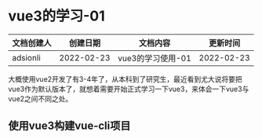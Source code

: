 # vue3的学习-01

| 文档创建人 | 创建日期   | 文档内容          | 更新时间   |
| ---------- | ---------- | ----------------- | ---------- |
| adsionli   | 2022-02-23 | vue3的学习使用-01 | 2022-02-23 |

大概使用vue2开发了有3-4年了，从本科到了研究生，最近看到尤大说将要把vue3作为默认版本了，就想着需要开始正式学习一下vue3，来体会一下vue3与vue2之间不同之处。

## 使用vue3构建vue-cli项目


